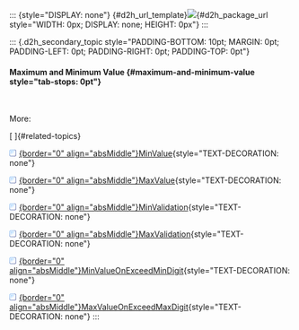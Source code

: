 ::: {style="DISPLAY: none"}
[](ms-xhelp:///?Id=d2h_url_template){#d2h_url_template}![](!package_url!){#d2h_package_url style="WIDTH: 0px; DISPLAY: none; HEIGHT: 0px"}
:::

::: {.d2h_secondary_topic style="PADDING-BOTTOM: 10pt; MARGIN: 0pt; PADDING-LEFT: 0pt; PADDING-RIGHT: 0pt; PADDING-TOP: 0pt"}
#### Maximum and Minimum Value {#maximum-and-minimum-value style="tab-stops: 0pt"}

 

More:

[ ]{#related-topics}

[![](button.gif){border="0" align="absMiddle"}MinValue](ms-xhelp:///?Id=242aa4ae-54f6-42c2-8299-69ded39e148f){style="TEXT-DECORATION: none"}

[![](button.gif){border="0" align="absMiddle"}MaxValue](ms-xhelp:///?Id=37fda0d5-9aa2-456b-9659-6bcac3f4867e){style="TEXT-DECORATION: none"}

[![](button.gif){border="0" align="absMiddle"}MinValidation](ms-xhelp:///?Id=91fcabe2-ca5a-4756-90f3-ff2791ae106f){style="TEXT-DECORATION: none"}

[![](button.gif){border="0" align="absMiddle"}MaxValidation](ms-xhelp:///?Id=d359de50-303b-4e64-8719-d38a990637e6){style="TEXT-DECORATION: none"}

[![](button.gif){border="0" align="absMiddle"}MinValueOnExceedMinDigit](ms-xhelp:///?Id=b8a5a54e-e0fe-4994-8640-d78f5fc633f2){style="TEXT-DECORATION: none"}

[![](button.gif){border="0" align="absMiddle"}MaxValueOnExceedMaxDigit](ms-xhelp:///?Id=c111f00f-e4ff-45d1-8880-98e48508c086){style="TEXT-DECORATION: none"}
:::
